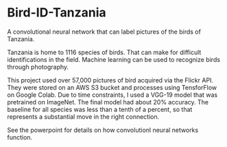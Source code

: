 # Bird-ID-Tanzania

A convolutional neural network that can label pictures of the birds of Tanzania.

Tanzania is home to 1116 species of birds. That can make for difficult identifications in the field. Machine learning can be used to recognize birds through photography. 

This project used over 57,000 pictures of bird acquired via the Flickr API. They were stored on an AWS S3 bucket and processes using TensforFlow on Google Colab. Due to time constraints, I used a VGG-19 model that was pretrained on ImageNet. The final model had about 20% accuracy. The baseline for all species was less than a tenth of a percent, so that represents a substantial move in the right connection.

See the powerpoint for details on how convolutionl neural networks function.
